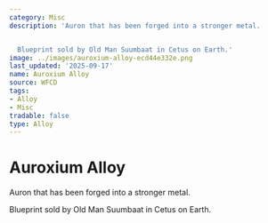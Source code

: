 ```yaml
---
category: Misc
description: 'Auron that has been forged into a stronger metal.


  Blueprint sold by Old Man Suumbaat in Cetus on Earth.'
image: ../images/auroxium-alloy-ecd44e332e.png
last_updated: '2025-09-17'
name: Auroxium Alloy
source: WFCD
tags:
- Alloy
- Misc
tradable: false
type: Alloy
---
```


# Auroxium Alloy

Auron that has been forged into a stronger metal.

Blueprint sold by Old Man Suumbaat in Cetus on Earth.

